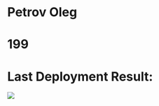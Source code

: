 # Petrov Oleg
# 199

# Last Deployment Result:<br>
<img src="https://github.com/necroshine0/cv/workflows/CI/badge.svg?push"><br>
